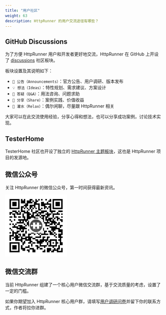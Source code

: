 ```yaml
---
title: "用户社区"
weight: 63
description: HttpRunner 的用户交流途径有哪些？
---
```


## GitHub Discussions

为了方便 HttpRunner 用户和开发者更好地交流，HttpRunner 在 GitHub 上开设了 [discussions] 社区板块。

板块设置及其说明如下：

- `📣 公告（Announcements）`：官方公告、用户调研、版本发布
- `💡 想法（Ideas）`：特性规划、需求建议、方案设计
- `🙏 答疑（Q&A）`：用法咨询、问题求助
- `💌 分享（Share）`：案例实践、价值收益
- `💬 灌水（Relax）`：偶尔闲聊，尽量跟 HttpRunner 相关

大家可以在此交流使用经验，分享心得和想法，也可以分享成功案例，讨论技术实现。

## TesterHome

TesterHome 社区也开设了独立的 [HttpRunner 主题板块]，这也是 HttpRunner 项目的发源地。

## 微信公众号

关注 HttpRunner 的微信公众号，第一时间获得最新资讯。

<img src="/image/qrcode.jpg" alt="HttpRunner" width="200">

## 微信交流群

当前 HttpRunner 组建了一个核心用户微信交流群，基于交流质量的考虑，设置了一定的门槛。

如果你期望加入 HttpRunner 核心用户群，请填写[用户调研问卷][survey]并留下你的联系方式，作者将拉你进群。


[discussions]: https://github.com/httprunner/httprunner/discussions
[HttpRunner 主题板块]: https://testerhome.com/topics/node138
[survey]: /blog/user-survey/
